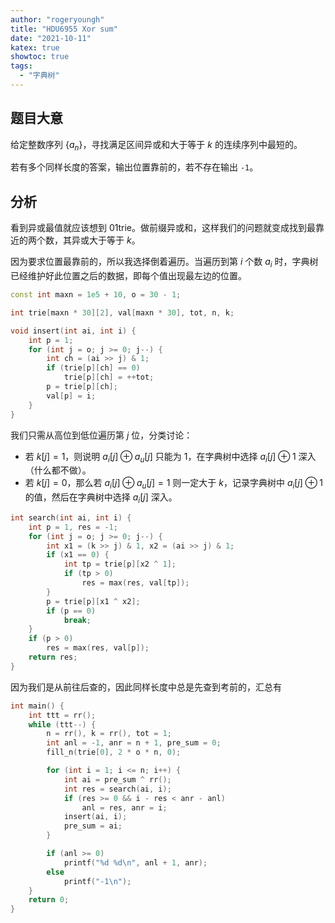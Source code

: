 ```yaml
---
author: "rogeryoungh"
title: "HDU6955 Xor sum"
date: "2021-10-11"
katex: true
showtoc: true
tags:
  - "字典树"
---
```


## 题目大意

给定整数序列 $\{a_n\}$，寻找满足区间异或和大于等于 $k$ 的连续序列中最短的。

若有多个同样长度的答案，输出位置靠前的，若不存在输出 `-1`。

## 分析

看到异或最值就应该想到 01trie。做前缀异或和，这样我们的问题就变成找到最靠近的两个数，其异或大于等于 $k$。

因为要求位置最靠前的，所以我选择倒着遍历。当遍历到第 $i$ 个数 $a_i$ 时，字典树已经维护好此位置之后的数据，即每个值出现最左边的位置。

```cpp
const int maxn = 1e5 + 10, o = 30 - 1;

int trie[maxn * 30][2], val[maxn * 30], tot, n, k;

void insert(int ai, int i) {
    int p = 1;
    for (int j = o; j >= 0; j--) {
        int ch = (ai >> j) & 1;
        if (trie[p][ch] == 0)
            trie[p][ch] = ++tot;
        p = trie[p][ch];
        val[p] = i;
    }
}
```

我们只需从高位到低位遍历第 $j$ 位，分类讨论：

- 若 $k[j] = 1$，则说明 $a_i[j] \oplus a_u[j]$ 只能为 $1$，在字典树中选择 $a_i[j] \oplus 1$ 深入（什么都不做）。
- 若 $k[j] = 0$，那么若 $a_i[j] \oplus a_u[j] = 1$ 则一定大于 $k$，记录字典树中 $a_i[j] \oplus 1$ 的值，然后在字典树中选择 $a_i[j]$ 深入。

```cpp
int search(int ai, int i) {
    int p = 1, res = -1;
    for (int j = o; j >= 0; j--) {
        int x1 = (k >> j) & 1, x2 = (ai >> j) & 1;
        if (x1 == 0) {
            int tp = trie[p][x2 ^ 1];
            if (tp > 0)
                res = max(res, val[tp]);
        }
        p = trie[p][x1 ^ x2];
        if (p == 0)
            break;
    }
    if (p > 0)
        res = max(res, val[p]);
    return res;
}
```

因为我们是从前往后查的，因此同样长度中总是先查到考前的，汇总有

```cpp
int main() {
    int ttt = rr();
    while (ttt--) {
        n = rr(), k = rr(), tot = 1;
        int anl = -1, anr = n + 1, pre_sum = 0;
        fill_n(trie[0], 2 * o * n, 0);

        for (int i = 1; i <= n; i++) {
            int ai = pre_sum ^ rr();
            int res = search(ai, i);
            if (res >= 0 && i - res < anr - anl)
                anl = res, anr = i;
            insert(ai, i);
            pre_sum = ai;
        }

        if (anl >= 0)
            printf("%d %d\n", anl + 1, anr);
        else
            printf("-1\n");
    }
    return 0;
}
```
